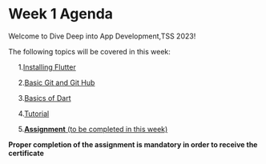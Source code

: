 # Week 1 Agenda
Welcome to Dive Deep into App Development,TSS 2023!


The following topics will be covered in this week:


&nbsp;&nbsp;&nbsp;&nbsp; 1.[Installing Flutter](Installation.md)

&nbsp;&nbsp;&nbsp;&nbsp; 2.[Basic Git and Git Hub](Git.md)

&nbsp;&nbsp;&nbsp;&nbsp; 3.[Basics of Dart](Dart.md)

&nbsp;&nbsp;&nbsp;&nbsp; 4.[Tutorial ](Tutorial.md)

&nbsp;&nbsp;&nbsp;&nbsp; 5.[**Assignment** (to be completed in this week)](Assignment.md)


**Proper completion of the assignment is mandatory in order to receive the certificate**
